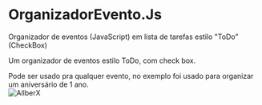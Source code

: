 # OrganizadorEvento.Js
Organizador de eventos (JavaScript) em lista de tarefas estilo "ToDo" (CheckBox)

Um organizador de eventos estilo ToDo, com check box.

Pode ser usado pra qualquer evento, no exemplo foi usado para organizar 
um aniversário de 1 ano.
<br>
<img src="CheckList/NiverLaísCapa.JPG" alt="AllberX"/>
